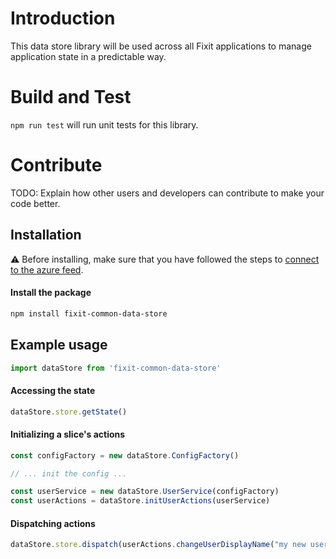 # Introduction

This data store library will be used across all Fixit applications to manage application state in a predictable way.

# Build and Test

`npm run test` will run unit tests for this library.

# Contribute

TODO: Explain how other users and developers can contribute to make your code better.

## Installation
⚠️ Before installing, make sure that you have followed the steps to [connect to the azure feed](https://dev.azure.com/FixIt-App/FixIt-Capstone/_packaging?_a=connect&feed=FixitFeed).

#### Install the package
```sh
npm install fixit-common-data-store
```

## Example usage
```ts
import dataStore from 'fixit-common-data-store'
```

#### Accessing the state

```ts
dataStore.store.getState()
```

#### Initializing a slice's actions

```ts
const configFactory = new dataStore.ConfigFactory()

// ... init the config ...

const userService = new dataStore.UserService(configFactory)
const userActions = dataStore.initUserActions(userService)
```

#### Dispatching actions

```ts
dataStore.store.dispatch(userActions.changeUserDisplayName("my new user"))
```
